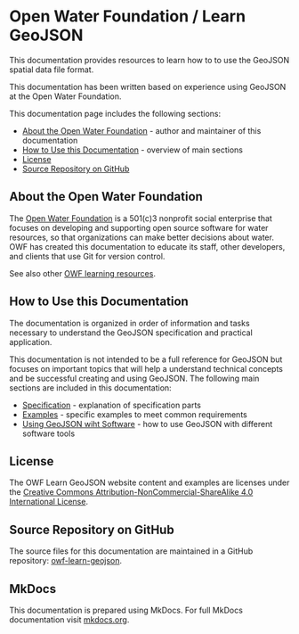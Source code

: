 # Open Water Foundation / Learn GeoJSON

This documentation provides resources to learn how to to use the GeoJSON spatial data file format.

This documentation has been written based on experience using GeoJSON at the Open Water Foundation.

This documentation page includes the following sections:

* [About the Open Water Foundation](#about-the-open-water-foundation) - author and maintainer of this documentation
* [How to Use this Documentation](#how-to-use-this-documentation) - overview of main sections
* [License](#license)
* [Source Repository on GitHub](#source-repository-on-github)

## About the Open Water Foundation

The [Open Water Foundation](http://openwaterfoundation.org) is a 501(c)3 nonprofit social enterprise that focuses
on developing and supporting open source software for water resources, so that organizations can make better decisions about water.
OWF has created this documentation to educate its staff, other developers, and clients that use Git for version control.

See also other [OWF learning resources](http://learn.openwaterfoundation.org).

## How to Use this Documentation

The documentation is organized in order of information and tasks necessary to understand the GeoJSON specification
and practical application.

This documentation is not intended to be a full reference for GeoJSON but focuses on important topics that
will help a understand technical concepts and be successful creating and using GeoJSON.
The following main sections are included in this documentation:

* [Specification](specification/overview) - explanation of specification parts
* [Examples](examples/overview) - specific examples to meet common requirements
* [Using GeoJSON wiht Software](using-geojson/overview) - how to use GeoJSON with different software tools

## License

The OWF Learn GeoJSON website content and examples are licenses under the
[Creative Commons Attribution-NonCommercial-ShareAlike 4.0 International License](https://creativecommons.org/licenses/by-nc-sa/4.0).

## Source Repository on GitHub

The source files for this documentation are maintained in a GitHub repository:  [owf-learn-geojson](https://github.com/OpenWaterFoundation/owf-learn-geojson).

## MkDocs

This documentation is prepared using MkDocs.  For full MkDocs documentation visit [mkdocs.org](http://mkdocs.org/).
